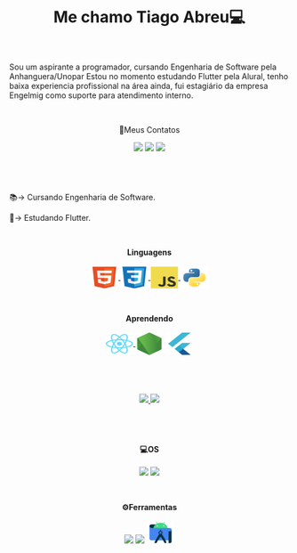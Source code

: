 <h1 align='center'>
Me chamo Tiago Abreu💻<br/><br/>
</h1>
<p> Sou um aspirante a programador, cursando Engenharia de Software pela Anhanguera/Unopar
  Estou no momento estudando Flutter pela Alural, tenho baixa experiencia profissional na área ainda, fui estagiário da empresa Engelmig como suporte para atendimento interno.
</p>
<br/>
<p align='center'>📩Meus Contatos</p>
<p align='center'>
  <a href="https://www.linkedin.com/in/tiago-narcelha-abreu/"><img src="https://img.shields.io/badge/LinkedIn-0077B5?style=for-the-badge&logo=linkedin&logoColor=white"></a>
  <a href="https://www.instagram.com/abreutiago20/"><img src="https://img.shields.io/badge/Instagram-E4405F?style=for-the-badge&logo=instagram&logoColor=white"/></a>
  <a href="mailto:tiagoabreudev@gmail.com"><img src="https://img.shields.io/badge/Gmail-D14836?style=for-the-badge&logo=gmail&logoColor=white"></a>
</p>

#

<br/>
<p>📚→ Cursando Engenharia de Software.</p>
<p>📘→ Estudando Flutter.</p>
<br/>
<p align='center'>
  <b>Linguagens</b><br/><br/>
  <a href="https://github.com/tiagoaabreu"><img align="center" alt="HTML" height="40" width="50" src="https://raw.githubusercontent.com/devicons/devicon/master/icons/html5/html5-original.svg"/>
    <img align="center" alt="CSS" height="40" width="50" src="https://raw.githubusercontent.com/devicons/devicon/master/icons/css3/css3-original.svg"/>
    <img align="center" alt="JavaScript" height="40" width="50" src="https://raw.githubusercontent.com/devicons/devicon/master/icons/javascript/javascript-original.svg"/>
    <img align="center" alt="Python" height="40" width="50" src="https://raw.githubusercontent.com/devicons/devicon/master/icons/python/python-original.svg"/></a>
</p>
<br/>
<p align='center'>
  <b>Aprendendo</b><br/><br/>
  <a href="https://github.com/tiagoaabreu"><img align="center" alt="React" height="40" width="50" src="https://raw.githubusercontent.com/devicons/devicon/master/icons/react/react-original.svg"/>
  <img align="center" alt="NodeJS" height="40" width="50" src="https://raw.githubusercontent.com/devicons/devicon/master/icons/nodejs/nodejs-original.svg"/></a>
  <a href="https://github.com/tiagoaabreu"><img align='center' alt='Flutter 'height="40" width="50"  src="https://raw.githubusercontent.com/devicons/devicon/refs/heads/master/icons/flutter/flutter-original.svg"</></a>
</p>

#

<br/>
<p align='center'>
  <a href="https://github.com/tiagoaabreu">
  <img height ="180em" src="https://github-readme-stats.vercel.app/api?username=tiagoaabreu&show_icons=true&theme=dracula">
  <img height="180em" src="https://github-readme-stats.vercel.app/api/top-langs/?username=tiagoaabreu&layout=compact&langs_count=8&theme=dracula"></a>
</p>

#

<br/>
<p align='center'>
  <b>💻OS</b><br/><br/>
  <a href="https://github.com/tiagoaabreu"><img src="https://img.shields.io/badge/Windows-0078D6?style=for-the-badge&logo=windows&logoColor=white"/></a>
  <a href="https://github.com/tiagoaabreu"><img src="https://img.shields.io/badge/Pop!_OS-48B9C7?style=for-the-badge&logo=Pop!_OS&logoColor=white"/></a>
</p>
<br/>
<p align='center'>
  <b>⚙Ferramentas</b><br/><br/>
  <a href="https://code.visualstudio.com/"><img height="40" src="https://img.shields.io/badge/VS_Code-0078D4?style=for-the-badge&logo=visual%20studio%20code&logoColor=white"></a>
  <a href="https://git-scm.com/"><img height="40" src="https://img.shields.io/badge/Git-F05032?style=for-the-badge&logo=git&logoColor=white"/></a>
  <img height="40" width="50" src="https://raw.githubusercontent.com/devicons/devicon/refs/heads/master/icons/androidstudio/androidstudio-original.svg"/>
</p>

